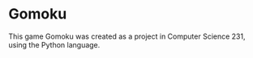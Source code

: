 # Gomoku
This game Gomoku was created as a project in Computer Science 231, using the Python language.
